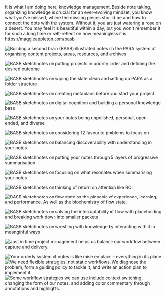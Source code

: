 It is what I am doing here, knowledge management.
Beside note taking, organizing knowledge is crucial for an ever-evolving mindset, you know what you've missed, where the missing pieces should be and how to connect the dots with the system.
Without it, you are just watering a rose on a desert. You may feel it is beautiful within a day, but you won't remember it for such a long time or self-reflect on how meaningless it is
https://maggieappleton.com/basb

![Building a second brain (BASB) illustrated notes on the PARA system of organising content projects, areas, resources, and archives](https://res.cloudinary.com/dg3gyk0gu/image/upload/c_scale,f_auto,q_auto:best,w_1100/v1586173192/maggieappleton.com/basb/Basb1-4_2x.jpg)

![BASB sketchnotes on putting projects in priority order and defining the desired outcome](https://res.cloudinary.com/dg3gyk0gu/image/upload/c_scale,f_auto,q_auto:best,w_1100/v1586173190/maggieappleton.com/basb/Basb1-2_2x.jpg)

![BASB sketchnotes on wiping the slate clean and setting up PARA as a folder structure](https://res.cloudinary.com/dg3gyk0gu/image/upload/c_scale,f_auto,q_auto:best,w_1100/v1586173188/maggieappleton.com/basb/Basb1-1_2x.jpg)

![BASB sketchnotes on creating metaplans before you start your project](https://res.cloudinary.com/dg3gyk0gu/image/upload/c_scale,f_auto,q_auto:best,w_1100/v1586173189/maggieappleton.com/basb/Basb1-3_2x.jpg)

![BASB sketchnotes on digital cognition and building a personal knowledge base](https://res.cloudinary.com/dg3gyk0gu/image/upload/c_scale,f_auto,q_auto:best,w_1100/v1586173064/maggieappleton.com/basb/Basb2-1_2x.jpg)

![BASB sketchnotes on your notes being unpolished, personal, open-ended, and diverse](https://res.cloudinary.com/dg3gyk0gu/image/upload/c_scale,f_auto,q_auto:best,w_1100/v1586173065/maggieappleton.com/basb/Basb2-2_2x.jpg)

![BASB sketchnotes on considering 12 favourite problems to focus on](https://res.cloudinary.com/dg3gyk0gu/image/upload/c_scale,f_auto,q_auto:best,w_1100/v1586173061/maggieappleton.com/basb/Basb2-3_2x.jpg)

![BASB sketchnotes on balancing discoverability with understanding in your notes](https://res.cloudinary.com/dg3gyk0gu/image/upload/c_scale,f_auto,q_auto:best,w_1100/v1586172896/maggieappleton.com/basb/Basb3-1_2x.jpg)

![BASB sketchnotes on putting your notes through 5 layers of progressive summarisation](https://res.cloudinary.com/dg3gyk0gu/image/upload/c_scale,f_auto,q_auto:best,w_1100/v1586172898/maggieappleton.com/basb/Basb3-2_2x.jpg)

![BASB sketchnotes on focusing on what resonates when summarising your notes](https://res.cloudinary.com/dg3gyk0gu/image/upload/c_scale,f_auto,q_auto:best,w_1100/v1586172894/maggieappleton.com/basb/Basb3-3_2x.jpg)

![BASB sketchnotes on thinking of return on attention like ROI](https://res.cloudinary.com/dg3gyk0gu/image/upload/c_scale,f_auto,q_auto:best,w_1100/v1586172982/maggieappleton.com/basb/Basb4-1_2x.jpg)

![BASB sketchnotes on flow state as the pinnacle of experience, learning, and performance. As well as the biochemistry of flow state.](https://res.cloudinary.com/dg3gyk0gu/image/upload/c_scale,f_auto,q_auto:best,w_1100/v1586172879/maggieappleton.com/basb/Basb4-2_2x.jpg)

![BASB sketchnotes on solving the interruptability of flow with placeholding and breaking work down into smaller packets](https://res.cloudinary.com/dg3gyk0gu/image/upload/c_scale,f_auto,q_auto:best,w_1100/v1586172878/maggieappleton.com/basb/Basb4-3_2x.jpg)

![BASB sketchnotes on wrestling with knowledge by interacting with it in meanginful ways](https://res.cloudinary.com/dg3gyk0gu/image/upload/c_scale,f_auto,q_auto:best,w_1100/v1586172879/maggieappleton.com/basb/Basb4-4_2x.jpg)

![Just in time project management helps us balance our workflow between capture and delivery.](https://res.cloudinary.com/dg3gyk0gu/image/upload/c_scale,f_auto,q_auto:best,w_1100/v1586172864/maggieappleton.com/basb/Basb5-1_2x.jpg)

![Your orderly system of notes is like mise en place – everything in its place](https://res.cloudinary.com/dg3gyk0gu/image/upload/c_scale,f_auto,q_auto:best,w_1100/v1586172865/maggieappleton.com/basb/Basb5-2_2x.jpg)
![We need flexible strategies, not static workflows. We diagnose the problem, form a guiding policy to tackle it, and write an action plan to implement it.](https://res.cloudinary.com/dg3gyk0gu/image/upload/c_scale,f_auto,q_auto:best,w_1100/v1586172873/maggieappleton.com/basb/Basb5-4_2x.jpg)
![Some workflow strategies we can use include context switching, changing the form of our notes, and adding color commentary through annotations and highlights.](https://res.cloudinary.com/dg3gyk0gu/image/upload/c_scale,f_auto,q_auto:best,w_1100/v1586172866/maggieappleton.com/basb/Basb5-3_2x.jpg)